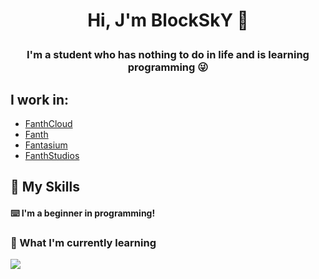# <p align="center">Hi, J'm BlockSkY 🕺</p>
### <p align="center">I'm a student who has nothing to do in life and is learning programming 😜</p>

## I work in:
- [FanthCloud](https://cloud.fanth.pl)
- [Fanth](https://fanth.pl)
- [Fantasium](https://fantasium.pl)
- [FanthStudios](https://studios.fanth.pl)

## 🔨 My Skills
#### ⌨️ I'm a beginner in programming!

### 👻 What I'm currently learning
<img src="https://skillicons.dev/icons?i=java,js,linux,py,maven,gradle,html,idea&theme=dark">

